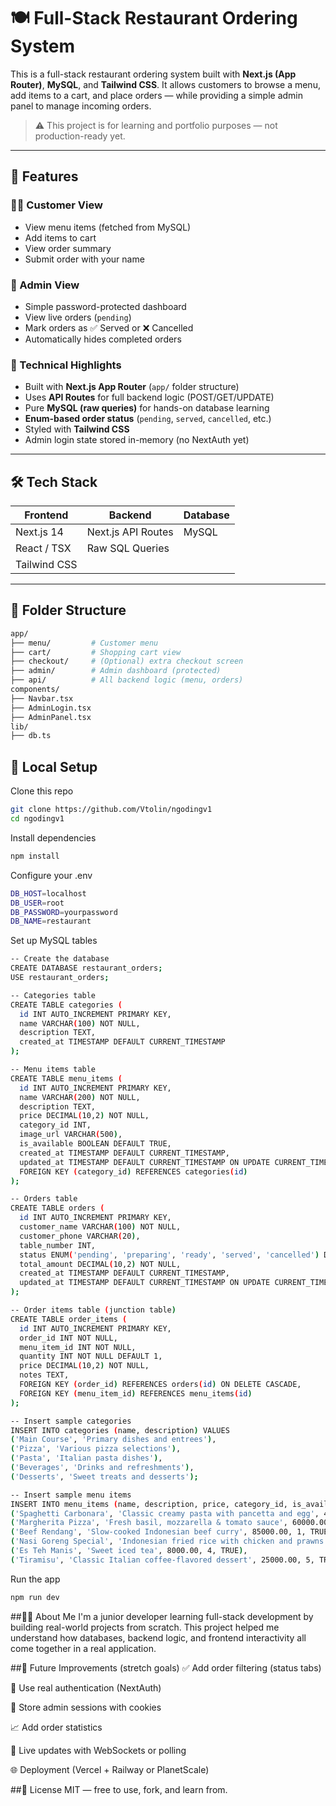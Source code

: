 # 🍽️ Full-Stack Restaurant Ordering System

This is a full-stack restaurant ordering system built with **Next.js (App Router)**, **MySQL**, and **Tailwind CSS**. It allows customers to browse a menu, add items to a cart, and place orders — while providing a simple admin panel to manage incoming orders.

> ⚠️ This project is for learning and portfolio purposes — not production-ready yet.

---

## 🚀 Features

### 👨‍🍳 Customer View
- View menu items (fetched from MySQL)
- Add items to cart
- View order summary
- Submit order with your name

### 🔐 Admin View
- Simple password-protected dashboard
- View live orders (`pending`)
- Mark orders as ✅ Served or ❌ Cancelled
- Automatically hides completed orders

### 🧠 Technical Highlights
- Built with **Next.js App Router** (`app/` folder structure)
- Uses **API Routes** for full backend logic (POST/GET/UPDATE)
- Pure **MySQL (raw queries)** for hands-on database learning
- **Enum-based order status** (`pending`, `served`, `cancelled`, etc.)
- Styled with **Tailwind CSS**
- Admin login state stored in-memory (no NextAuth yet)

---

## 🛠️ Tech Stack

| Frontend      | Backend        | Database |
|---------------|----------------|----------|
| Next.js 14    | Next.js API Routes | MySQL    |
| React / TSX   | Raw SQL Queries |          |
| Tailwind CSS  |                |          |

---

## 📂 Folder Structure

```bash
app/
├── menu/         # Customer menu
├── cart/         # Shopping cart view
├── checkout/     # (Optional) extra checkout screen
├── admin/        # Admin dashboard (protected)
├── api/          # All backend logic (menu, orders)
components/
├── Navbar.tsx
├── AdminLogin.tsx
├── AdminPanel.tsx
lib/
├── db.ts        
```

## 🧪 Local Setup
Clone this repo

```bash
git clone https://github.com/Vtolin/ngodingv1
cd ngodingv1
```

Install dependencies
```bash
npm install
```
Configure your .env
```bash
DB_HOST=localhost
DB_USER=root
DB_PASSWORD=yourpassword
DB_NAME=restaurant
```
Set up MySQL tables
```bash
-- Create the database
CREATE DATABASE restaurant_orders;
USE restaurant_orders;

-- Categories table
CREATE TABLE categories (
  id INT AUTO_INCREMENT PRIMARY KEY,
  name VARCHAR(100) NOT NULL,
  description TEXT,
  created_at TIMESTAMP DEFAULT CURRENT_TIMESTAMP
);

-- Menu items table
CREATE TABLE menu_items (
  id INT AUTO_INCREMENT PRIMARY KEY,
  name VARCHAR(200) NOT NULL,
  description TEXT,
  price DECIMAL(10,2) NOT NULL,
  category_id INT,
  image_url VARCHAR(500),
  is_available BOOLEAN DEFAULT TRUE,
  created_at TIMESTAMP DEFAULT CURRENT_TIMESTAMP,
  updated_at TIMESTAMP DEFAULT CURRENT_TIMESTAMP ON UPDATE CURRENT_TIMESTAMP,
  FOREIGN KEY (category_id) REFERENCES categories(id)
);

-- Orders table
CREATE TABLE orders (
  id INT AUTO_INCREMENT PRIMARY KEY,
  customer_name VARCHAR(100) NOT NULL,
  customer_phone VARCHAR(20),
  table_number INT,
  status ENUM('pending', 'preparing', 'ready', 'served', 'cancelled') DEFAULT 'pending',
  total_amount DECIMAL(10,2) NOT NULL,
  created_at TIMESTAMP DEFAULT CURRENT_TIMESTAMP,
  updated_at TIMESTAMP DEFAULT CURRENT_TIMESTAMP ON UPDATE CURRENT_TIMESTAMP
);

-- Order items table (junction table)
CREATE TABLE order_items (
  id INT AUTO_INCREMENT PRIMARY KEY,
  order_id INT NOT NULL,
  menu_item_id INT NOT NULL,
  quantity INT NOT NULL DEFAULT 1,
  price DECIMAL(10,2) NOT NULL,
  notes TEXT,
  FOREIGN KEY (order_id) REFERENCES orders(id) ON DELETE CASCADE,
  FOREIGN KEY (menu_item_id) REFERENCES menu_items(id)
);

-- Insert sample categories
INSERT INTO categories (name, description) VALUES
('Main Course', 'Primary dishes and entrees'),
('Pizza', 'Various pizza selections'),
('Pasta', 'Italian pasta dishes'),
('Beverages', 'Drinks and refreshments'),
('Desserts', 'Sweet treats and desserts');

-- Insert sample menu items
INSERT INTO menu_items (name, description, price, category_id, is_available) VALUES
('Spaghetti Carbonara', 'Classic creamy pasta with pancetta and egg', 45000.00, 3, TRUE),
('Margherita Pizza', 'Fresh basil, mozzarella & tomato sauce', 60000.00, 2, TRUE),
('Beef Rendang', 'Slow-cooked Indonesian beef curry', 85000.00, 1, TRUE),
('Nasi Goreng Special', 'Indonesian fried rice with chicken and prawns', 35000.00, 1, TRUE),
('Es Teh Manis', 'Sweet iced tea', 8000.00, 4, TRUE),
('Tiramisu', 'Classic Italian coffee-flavored dessert', 25000.00, 5, TRUE);
```

Run the app
```bash
npm run dev
```

##🙋‍♂️ About Me
I'm a junior developer learning full-stack development by building real-world projects from scratch. This project helped me understand how databases, backend logic, and frontend interactivity all come together in a real application.

##🧩 Future Improvements (stretch goals)
✅ Add order filtering (status tabs)

🔐 Use real authentication (NextAuth)

💾 Store admin sessions with cookies

📈 Add order statistics

💬 Live updates with WebSockets or polling

🌐 Deployment (Vercel + Railway or PlanetScale)

##📄 License
MIT — free to use, fork, and learn from.